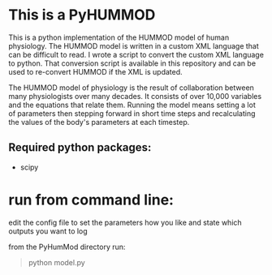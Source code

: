 # This is a PyHUMMOD
This is a python implementation of the HUMMOD model of human physiology. The HUMMOD model is written in a custom XML language that can be difficult to read. I wrote a script to convert the custom XML language to python. That conversion script is available in this repository and can be used to re-convert HUMMOD if the XML is updated.

The HUMMOD model of physiology is the result of collaboration between many physiologists over many decades. It consists of over 10,000 variables and the equations that relate them. Running the model means setting a lot of parameters then stepping forward in short time steps and recalculating the values of the body's parameters at each timestep.

## Required python packages:
- scipy

# run from command line:

edit the config file to set the parameters how you like and state which outputs you want to log

from the PyHumMod directory run:
> python model.py
